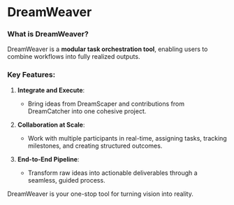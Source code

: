 # DreamWeaver

### What is DreamWeaver?

DreamWeaver is a **modular task orchestration tool**, enabling users to combine workflows into fully realized outputs.

### Key Features:

1. **Integrate and Execute**:
    - Bring ideas from DreamScaper and contributions from DreamCatcher into one cohesive project.

2. **Collaboration at Scale**:
    - Work with multiple participants in real-time, assigning tasks, tracking milestones, and creating structured outcomes.

3. **End-to-End Pipeline**:
    - Transform raw ideas into actionable deliverables through a seamless, guided process.

DreamWeaver is your one-stop tool for turning vision into reality.